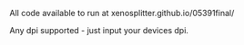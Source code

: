 All code available to run at xenosplitter.github.io/05391final/

Any dpi supported - just input your devices dpi.
